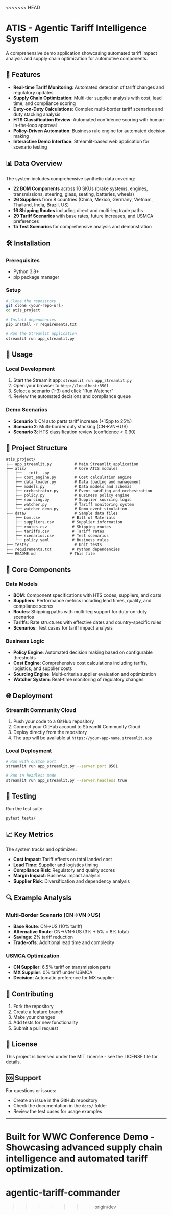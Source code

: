 <<<<<<< HEAD
# ATIS - Agentic Tariff Intelligence System

A comprehensive demo application showcasing automated tariff impact analysis and supply chain optimization for automotive components.

## 🚀 Features

- **Real-time Tariff Monitoring**: Automated detection of tariff changes and regulatory updates
- **Supply Chain Optimization**: Multi-tier supplier analysis with cost, lead time, and compliance scoring
- **Duty-on-Duty Calculations**: Complex multi-border tariff scenarios and duty stacking analysis
- **HTS Classification Review**: Automated confidence scoring with human-in-the-loop approval
- **Policy-Driven Automation**: Business rule engine for automated decision making
- **Interactive Demo Interface**: Streamlit-based web application for scenario testing

## 📊 Data Overview

The system includes comprehensive synthetic data covering:

- **22 BOM Components** across 10 SKUs (brake systems, engines, transmissions, steering, glass, seating, batteries, wheels)
- **26 Suppliers** from 8 countries (China, Mexico, Germany, Vietnam, Thailand, India, Brazil, US)
- **16 Shipping Routes** including direct and multi-leg trade paths
- **29 Tariff Scenarios** with base rates, future increases, and USMCA preferences
- **15 Test Scenarios** for comprehensive analysis and demonstration

## 🛠️ Installation

### Prerequisites
- Python 3.8+
- pip package manager

### Setup
```bash
# Clone the repository
git clone <your-repo-url>
cd atis_project

# Install dependencies
pip install -r requirements.txt

# Run the Streamlit application
streamlit run app_streamlit.py
```

## 🎯 Usage

### Local Development
1. Start the Streamlit app: `streamlit run app_streamlit.py`
2. Open your browser to `http://localhost:8501`
3. Select a scenario (1-3) and click "Run Watcher"
4. Review the automated decisions and compliance queue

### Demo Scenarios
- **Scenario 1**: CN auto parts tariff increase (+15pp to 25%)
- **Scenario 2**: Multi-border duty stacking (CN→VN→US)
- **Scenario 3**: HTS classification review (confidence < 0.90)

## 📁 Project Structure

```
atis_project/
├── app_streamlit.py          # Main Streamlit application
├── atis/                     # Core ATIS modules
│   ├── __init__.py
│   ├── cost_engine.py        # Cost calculation engine
│   ├── data_loader.py        # Data loading and management
│   ├── models.py             # Data models and schemas
│   ├── orchestrator.py       # Event handling and orchestration
│   ├── policy.py             # Business policy engine
│   ├── sourcing.py           # Supplier sourcing logic
│   ├── watcher.py            # Tariff monitoring system
│   └── watcher_demo.py       # Demo event simulation
├── data/                     # Sample data files
│   ├── bom.csv              # Bill of Materials
│   ├── suppliers.csv        # Supplier information
│   ├── routes.csv           # Shipping routes
│   ├── tariffs.csv          # Tariff rates
│   ├── scenarios.csv        # Test scenarios
│   └── policy.yaml          # Business rules
├── tests/                    # Unit tests
├── requirements.txt         # Python dependencies
└── README.md               # This file
```

## 🔧 Core Components

### Data Models
- **BOM**: Component specifications with HTS codes, suppliers, and costs
- **Suppliers**: Performance metrics including lead times, quality, and compliance scores
- **Routes**: Shipping paths with multi-leg support for duty-on-duty scenarios
- **Tariffs**: Rate structures with effective dates and country-specific rules
- **Scenarios**: Test cases for tariff impact analysis

### Business Logic
- **Policy Engine**: Automated decision making based on configurable thresholds
- **Cost Engine**: Comprehensive cost calculations including tariffs, logistics, and supplier costs
- **Sourcing Engine**: Multi-criteria supplier evaluation and optimization
- **Watcher System**: Real-time monitoring of regulatory changes

## 🌐 Deployment

### Streamlit Community Cloud
1. Push your code to a GitHub repository
2. Connect your GitHub account to Streamlit Community Cloud
3. Deploy directly from the repository
4. The app will be available at `https://your-app-name.streamlit.app`

### Local Deployment
```bash
# Run with custom port
streamlit run app_streamlit.py --server.port 8501

# Run in headless mode
streamlit run app_streamlit.py --server.headless true
```

## 🧪 Testing

Run the test suite:
```bash
pytest tests/
```

## 📈 Key Metrics

The system tracks and optimizes:
- **Cost Impact**: Tariff effects on total landed cost
- **Lead Time**: Supplier and logistics timing
- **Compliance Risk**: Regulatory and quality scores
- **Margin Impact**: Business impact analysis
- **Supplier Risk**: Diversification and dependency analysis

## 🔍 Example Analysis

### Multi-Border Scenario (CN→VN→US)
- **Base Route**: CN→US (10% tariff)
- **Alternative Route**: CN→VN→US (3% + 5% = 8% total)
- **Savings**: 2% tariff reduction
- **Trade-offs**: Additional lead time and complexity

### USMCA Optimization
- **CN Supplier**: 6.5% tariff on transmission parts
- **MX Supplier**: 0% tariff under USMCA
- **Decision**: Automatic preference for MX supplier

## 🤝 Contributing

1. Fork the repository
2. Create a feature branch
3. Make your changes
4. Add tests for new functionality
5. Submit a pull request

## 📄 License

This project is licensed under the MIT License - see the LICENSE file for details.

## 🆘 Support

For questions or issues:
- Create an issue in the GitHub repository
- Check the documentation in the `docs/` folder
- Review the test cases for usage examples

---

**Built for WWC Conference Demo** - Showcasing advanced supply chain intelligence and automated tariff optimization.
=======
# agentic-tariff-commander
>>>>>>> origin/dev
